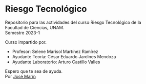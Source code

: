 # Riesgo Tecnológico

Repositorio para las actividades del curso Riesgo Tecnológico de la Facultad de Ciencias, UNAM. <br>
Semestre 2023-1

Curso impartido por.
- Profesor: Selene Marisol Martínez Ramírez
- Ayudante Teoría: César Eduardo Jardines Mendoza	
- Ayudante Laboratorio: Arturo Castillo Valles

Espero que te sea de ayuda. <br>
Por [José Marín](https://github.com/Jose2432)

